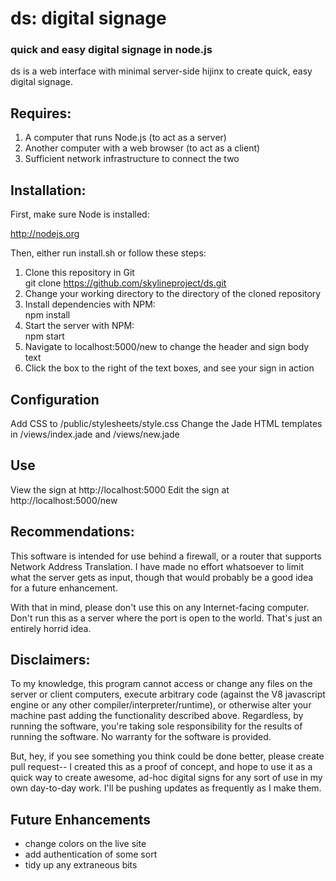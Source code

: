 # ds: digital signage
### quick and easy digital signage in node.js

ds is a web interface with minimal server-side hijinx to create quick, easy digital signage. 

## Requires:
1. A computer that runs Node.js (to act as a server)
2. Another computer with a web browser (to act as a client)
3. Sufficient network infrastructure to connect the two

## Installation:

First, make sure Node is installed:

http://nodejs.org

Then, either run install.sh or follow these steps:  
1. Clone this repository in Git  
	git clone https://github.com/skylineproject/ds.git  
2. Change your working directory to the directory of the cloned repository  
3. Install dependencies with NPM:  
	npm install  
4. Start the server with NPM:  
	npm start  
5. Navigate to localhost:5000/new to change the header and sign body text  
6. Click the box to the right of the text boxes, and see your sign in action  

## Configuration
Add CSS to /public/stylesheets/style.css
Change the Jade HTML templates in /views/index.jade and /views/new.jade

## Use
View the sign at http://localhost:5000
Edit the sign at http://localhost:5000/new

## Recommendations:
This software is intended for use behind a firewall, or a router that supports Network Address Translation. I have made no effort whatsoever to limit what the server gets as input, though that would probably be a good idea for a future enhancement.

With that in mind, please don't use this on any Internet-facing computer. Don't run this as a server where the port is open to the world. That's just an entirely horrid idea.

## Disclaimers:
To my knowledge, this program cannot access or change any files on the server or client computers, execute arbitrary code (against the V8 javascript engine or any other compiler/interpreter/runtime), or otherwise alter your machine past adding the functionality described above. Regardless, by running the software, you're taking sole responsibility for the results of running the software. No warranty for the software is provided.

But, hey, if you see something you think could be done better, please create pull request-- I created this as a proof of concept, and hope to use it as a quick way to create awesome, ad-hoc digital signs for any sort of use in my own day-to-day work. I'll be pushing updates as frequently as I make them.

## Future Enhancements
- change colors on the live site
- add authentication of some sort
- tidy up any extraneous bits
